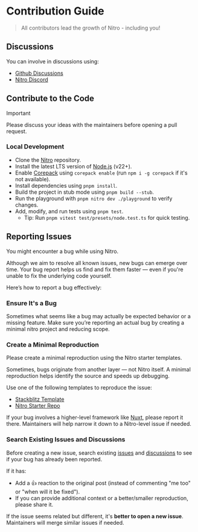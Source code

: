 # Contribution Guide

<!-- https://docs.github.com/en/communities/setting-up-your-project-for-healthy-contributions/setting-guidelines-for-repository-contributors -->

> All contributors lead the growth of Nitro - including you!

## Discussions

You can involve in discussions using:

- [Github Discussions](discussions)
- [Nitro Discord](https://discord.nitro.build)

## Contribute to the Code

> [!IMPORTANT]
> Please discuss your ideas with the maintainers before opening a pull request.

### Local Development

- Clone the [Nitro](https://github.com/nitrojs/nitro) repository.
- Install the latest LTS version of [Node.js](https://nodejs.org/en/) (v22+).
- Enable [Corepack](https://github.com/nodejs/corepack) using `corepack enable` (run `npm i -g corepack` if it's not available).
- Install dependencies using `pnpm install`.
- Build the project in stub mode using `pnpm build --stub`.
- Run the playground with `pnpm nitro dev ./playground` to verify changes.
- Add, modify, and run tests using `pnpm test`.
  - Tip: Run `pnpm vitest test/presets/node.test.ts` for quick testing.

## Reporting Issues

You might encounter a bug while using Nitro.

Although we aim to resolve all known issues, new bugs can emerge over time. Your bug report helps us find and fix them faster — even if you're unable to fix the underlying code yourself.

Here’s how to report a bug effectively:

### Ensure It's a Bug

Sometimes what seems like a bug may actually be expected behavior or a missing feature. Make sure you’re reporting an actual bug by creating a minimal nitro project and reducing scope.

### Create a Minimal Reproduction

Please create a minimal reproduction using the Nitro starter templates.

Sometimes, bugs originate from another layer — not Nitro itself. A minimal reproduction helps identify the source and speeds up debugging.

Use one of the following templates to reproduce the issue:

- [Stackblitz Template](https://stackblitz.com/fork/github/unjs/nitro-starter)
- [Nitro Starter Repo](https://github.com/nitrojs/nitro-starter)

If your bug involves a higher-level framework like [Nuxt](https://nuxt.com), please report it there. Maintainers will help narrow it down to a Nitro-level issue if needed.

### Search Existing Issues and Discussions

Before creating a new issue, search existing [issues](https://github.com/nitrojs/nitro/issues) and [discussions](https://github.com/nitrojs/nitro/discussions) to see if your bug has already been reported.

If it has:
- Add a 👍 reaction to the original post (instead of commenting "me too" or "when will it be fixed").
- If you can provide additional context or a better/smaller reproduction, please share it.

If the issue seems related but different, it's **better to open a new issue**. Maintainers will merge similar issues if needed.

